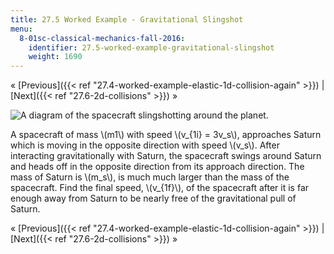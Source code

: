 ```yaml
---
title: 27.5 Worked Example - Gravitational Slingshot
menu:
  8-01sc-classical-mechanics-fall-2016:
    identifier: 27.5-worked-example-gravitational-slingshot
    weight: 1690
---
```

« [Previous]({{< ref "27.4-worked-example-elastic-1d-collision-again" >}}) | [Next]({{< ref "27.6-2d-collisions" >}}) »

![A diagram of the spacecraft slingshotting around the planet.](https://open-learning-course-data.s3.amazonaws.com/8-01sc-classical-mechanics-fall-2016/b336857500d646bae0a66086bcdd8390_ps06_p09.png)

A spacecraft of mass \\(m1\\) with speed \\(v\_{1i} = 3v\_s\\), approaches Saturn which is moving in the opposite direction with speed \\(v\_s\\). After interacting gravitationally with Saturn, the spacecraft swings around Saturn and heads off in the opposite direction from its approach direction. The mass of Saturn is \\(m\_s\\), is much much larger than the mass of the spacecraft. Find the final speed, \\(v\_{1f}\\), of the spacecraft after it is far enough away from Saturn to be nearly free of the gravitational pull of Saturn.

« [Previous]({{< ref "27.4-worked-example-elastic-1d-collision-again" >}}) | [Next]({{< ref "27.6-2d-collisions" >}}) »